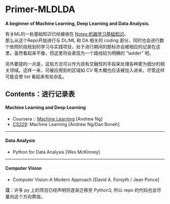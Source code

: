 # Primer-MLDLDA
**A beginner of Machine Learning, Deep Learning and Data Analysis.**<br>

有关ML的一些基础知识已经被收在 [Notes:机器学习基础知识](https://github.com/joseph-zhang/Notes/tree/master/%E6%9C%BA%E5%99%A8%E5%AD%A6%E4%B9%A0%E5%9F%BA%E7%A1%80%E7%9F%A5%E8%AF%86)。<br>
那么从这个Repo开始进行与 DL/ML 和 DA 相关的 coding 部分，同时也会进行数个依照阶段规划的学习与实践项目，处于进行期间的题标亦会被相应的记录在这里。虽然看起来不像，但这里将会表现为一个路线较为明确的 "ladder" 吧。

另外要提的一点是，这些方法可以作为具有交融性的手段来处理各种更为细分的相关领域。这样一来，可被应用到的区域如 CV 等大概也应该被加入进来，尽管这样可能会使 list 看起来有些杂乱。

## Contents：进行记录表
#### Machine Learning and Deep Learning
* Coursera :: [Machine Learning](https://www.coursera.org/learn/machine-learning#syllabus) [Andrew Ng]
* [CS229](http://cs229.stanford.edu/): Machine Learning [Andrew Ng/Dan Boneh]
---
#### Data Analysis
* Python for Data Analysis [Wes McKinney]
---
#### Computer Vision
* Computer Vision-A Modern Approach [David A. Forsyth / Jean Ponce]

**注**：许多 py 上的项目已经声明将逐渐迁移至 Python3, 所以 repo 的代码也会尽量向这个方向靠拢。
